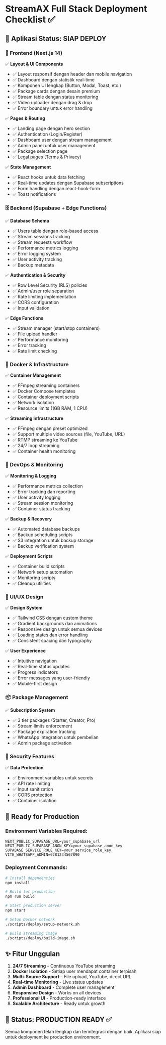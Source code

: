# StreamAX Full Stack Deployment Checklist ✅

## 🎯 Aplikasi Status: SIAP DEPLOY

### 📁 Frontend (Next.js 14)
✅ **Layout & UI Components**
- ✅ Layout responsif dengan header dan mobile navigation
- ✅ Dashboard dengan statistik real-time
- ✅ Komponen UI lengkap (Button, Modal, Toast, etc.)
- ✅ Package cards dengan desain premium
- ✅ Stream table dengan status monitoring
- ✅ Video uploader dengan drag & drop
- ✅ Error boundary untuk error handling

✅ **Pages & Routing**
- ✅ Landing page dengan hero section
- ✅ Authentication (Login/Register)
- ✅ Dashboard user dengan stream management
- ✅ Admin panel untuk user management
- ✅ Package selection page
- ✅ Legal pages (Terms & Privacy)

✅ **State Management**
- ✅ React hooks untuk data fetching
- ✅ Real-time updates dengan Supabase subscriptions
- ✅ Form handling dengan react-hook-form
- ✅ Toast notifications

### 🗄️ Backend (Supabase + Edge Functions)
✅ **Database Schema**
- ✅ Users table dengan role-based access
- ✅ Stream sessions tracking
- ✅ Stream requests workflow
- ✅ Performance metrics logging
- ✅ Error logging system
- ✅ User activity tracking
- ✅ Backup metadata

✅ **Authentication & Security**
- ✅ Row Level Security (RLS) policies
- ✅ Admin/user role separation
- ✅ Rate limiting implementation
- ✅ CORS configuration
- ✅ Input validation

✅ **Edge Functions**
- ✅ Stream manager (start/stop containers)
- ✅ File upload handler
- ✅ Performance monitoring
- ✅ Error tracking
- ✅ Rate limit checking

### 🐳 Docker & Infrastructure
✅ **Container Management**
- ✅ FFmpeg streaming containers
- ✅ Docker Compose templates
- ✅ Container deployment scripts
- ✅ Network isolation
- ✅ Resource limits (1GB RAM, 1 CPU)

✅ **Streaming Infrastructure**
- ✅ FFmpeg dengan preset optimized
- ✅ Support multiple video sources (file, YouTube, URL)
- ✅ RTMP streaming ke YouTube
- ✅ 24/7 loop streaming
- ✅ Container health monitoring

### 🔧 DevOps & Monitoring
✅ **Monitoring & Logging**
- ✅ Performance metrics collection
- ✅ Error tracking dan reporting
- ✅ User activity logging
- ✅ Stream session monitoring
- ✅ Container status tracking

✅ **Backup & Recovery**
- ✅ Automated database backups
- ✅ Backup scheduling scripts
- ✅ S3 integration untuk backup storage
- ✅ Backup verification system

✅ **Deployment Scripts**
- ✅ Container build scripts
- ✅ Network setup automation
- ✅ Monitoring scripts
- ✅ Cleanup utilities

### 🎨 UI/UX Design
✅ **Design System**
- ✅ Tailwind CSS dengan custom theme
- ✅ Gradient backgrounds dan animations
- ✅ Responsive design untuk semua devices
- ✅ Loading states dan error handling
- ✅ Consistent spacing dan typography

✅ **User Experience**
- ✅ Intuitive navigation
- ✅ Real-time status updates
- ✅ Progress indicators
- ✅ Error messages yang user-friendly
- ✅ Mobile-first design

### 📦 Package Management
✅ **Subscription System**
- ✅ 3 tier packages (Starter, Creator, Pro)
- ✅ Stream limits enforcement
- ✅ Package expiration tracking
- ✅ WhatsApp integration untuk pembelian
- ✅ Admin package activation

### 🔐 Security Features
✅ **Data Protection**
- ✅ Environment variables untuk secrets
- ✅ API rate limiting
- ✅ Input sanitization
- ✅ CORS protection
- ✅ Container isolation

## 🚀 Ready for Production

### Environment Variables Required:
```env
NEXT_PUBLIC_SUPABASE_URL=your_supabase_url
NEXT_PUBLIC_SUPABASE_ANON_KEY=your_supabase_anon_key
SUPABASE_SERVICE_ROLE_KEY=your_service_role_key
VITE_WHATSAPP_ADMIN=6281234567890
```

### Deployment Commands:
```bash
# Install dependencies
npm install

# Build for production
npm run build

# Start production server
npm start

# Setup Docker network
./scripts/deploy/setup-network.sh

# Build streaming image
./scripts/deploy/build-image.sh
```

## ✨ Fitur Unggulan
1. **24/7 Streaming** - Continuous YouTube streaming
2. **Docker Isolation** - Setiap user mendapat container terpisah
3. **Multi-Source Support** - File upload, YouTube, direct URL
4. **Real-time Monitoring** - Live status updates
5. **Admin Dashboard** - Complete user management
6. **Responsive Design** - Works on all devices
7. **Professional UI** - Production-ready interface
8. **Scalable Architecture** - Ready untuk growth

## 🎯 Status: PRODUCTION READY ✅
Semua komponen telah lengkap dan terintegrasi dengan baik. Aplikasi siap untuk deployment ke production environment.